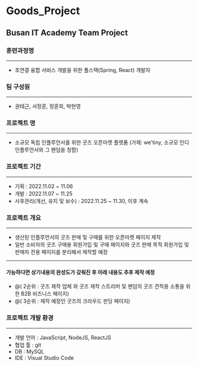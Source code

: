# Goods_Project


## Busan IT Academy Team Project

### 훈련과정명
---
* 초연결 융합 서비스 개발을 위한 풀스택(Spring, React) 개발자

### 팀 구성원
---
* 권태근, 서정훈, 정훈희, 박현영

### 프로젝트 명
---
* 소규모 독립 인플루언서를 위한 굿즈 오픈마켓 플랫폼 (가제: we'tiny, 소규모 인디 인플루언서와 그 팬덤을 칭함)

### 프로젝트 기간
---
* 기획 : 2022.11.02 ~ 11.06
* 개발 : 2022.11.07 ~ 11.25
* 사후관리(개선, 유지 및 보수) : 2022.11.25 ~ 11.30, 이후 계속 

### 프로젝트 개요
---
* 생산된 인플루언서의 굿즈 판매 및 구매를 위한 오픈마켓 페이지 제작
* 일반 소비자의 굿즈 구매용 회원가입 및 구매 페이지와 굿즈 판매 목적 회원가입 및 판매자 전용 페이지를 분리해서 제작할 예정

-------------------------------------------------------------------------------------------------
#### 가능하다면 상기내용의 완성도가 갖춰진 후 아래 내용도 추후 제작 예정
+ @( 2순위 : 굿즈 제작 업체 와 굿즈 제작 스트리머 및 팬덤의 굿즈 견적용 소통을 위한 B2B 비즈니스 페이지)
+ @( 3순위 : 제작 예정인 굿즈의 크라우드 펀딩 페이지)

### 프로젝트 개발 환경
---
* 개발 언어 : JavaScript, NodeJS, ReactJS
* 협업 툴 : git
* DB : MySQL
* IDE : Visual Studio Code
